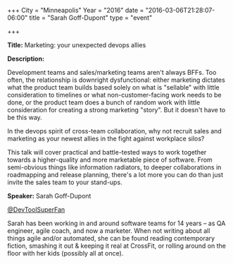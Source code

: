 +++
City = "Minneapolis"
Year = "2016"
date = "2016-03-06T21:28:07-06:00"
title = "Sarah Goff-Dupont"
type = "event"

+++

<div class="span-15  ">
  <div class="span-15  last ">
  <p><strong>Title:</strong>
Marketing: your unexpected devops allies
</p>

<p><strong>Description:</strong></p>

<p>
Development teams and sales/marketing teams aren't always BFFs. Too often, the relationship is downright dysfunctional: either marketing dictates what the product team builds based solely on what is "sellable" with little consideration to timelines or what non-customer-facing work needs to be done, or the product team does a bunch of random work with little consideration for creating a strong marketing "story". But it doesn't have to be this way.
</p>
<p>
In the devops spirit of cross-team collaboration, why not recruit sales and marketing as your newest allies in the fight against workplace silos?
</p>
<p>
This talk will cover practical and battle-tested ways to work together towards a higher-quality and more marketable piece of software. From semi-obvious things like information radiators, to deeper collaborations in roadmapping and release planning, there's a lot more you can do than just invite the sales team to your stand-ups.

</p>


<p><strong>Speaker:</strong>
Sarah Goff-Dupont
</p>
<p>
<a href="https://twitter.com/DevToolSuperFan">@DevToolSuperFan</a>
<p>
Sarah has been working in and around software teams for 14 years – as QA engineer, agile coach, and now a marketer. When not writing about all things agile and/or automated, she can be found reading contemporary fiction, smashing it out & keeping it real at CrossFit, or rolling around on the floor with her kids (possibly all at once).
</p>

  </div>
</div>

